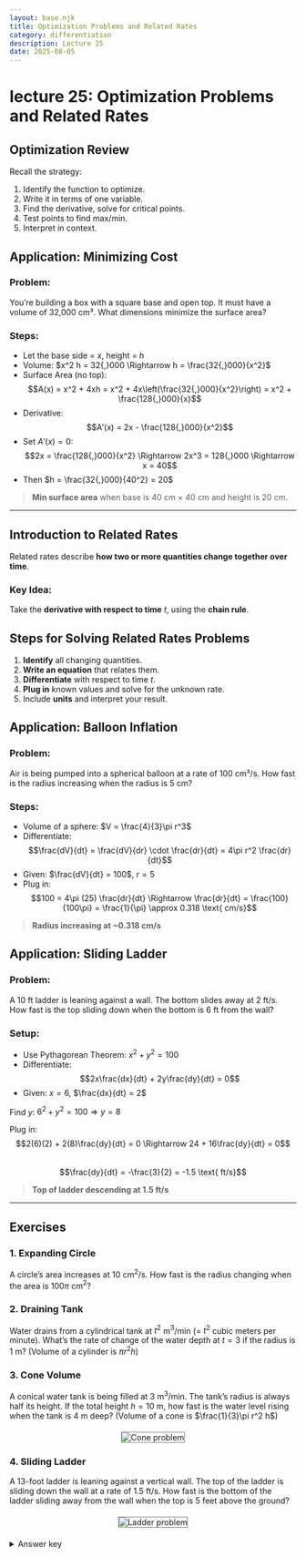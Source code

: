 ```yaml
---
layout: base.njk
title: Optimization Problems and Related Rates
category: differentiation
description: Lecture 25
date: 2025-08-05
---
```


# lecture 25: Optimization Problems and Related Rates

## Optimization Review

Recall the strategy:
1. Identify the function to optimize.
2. Write it in terms of one variable.
3. Find the derivative, solve for critical points.
4. Test points to find max/min.
5. Interpret in context.


## Application: Minimizing Cost

### Problem:
You’re building a box with a square base and open top. It must have a volume of 32,000 cm³. What dimensions minimize the surface area?

### Steps:

- Let the base side = $x$, height = $h$
- Volume: $x^2 h = 32{,}000 \Rightarrow h = \frac{32{,}000}{x^2}$
- Surface Area (no top):  
  $$A(x) = x^2 + 4xh = x^2 + 4x\left(\frac{32{,}000}{x^2}\right) = x^2 + \frac{128{,}000}{x}$$
- Derivative:
  $$A'(x) = 2x - \frac{128{,}000}{x^2}$$
- Set $A'(x) = 0$:
  $$2x = \frac{128{,}000}{x^2} \Rightarrow 2x^3 = 128{,}000 \Rightarrow x = 40$$
- Then $h = \frac{32{,}000}{40^2} = 20$

> **Min surface area** when base is 40 cm × 40 cm and height is 20 cm.

---

## Introduction to Related Rates

Related rates describe **how two or more quantities change together over time**.

### Key Idea:
Take the **derivative with respect to time** $t$, using the **chain rule**.


## Steps for Solving Related Rates Problems

1. **Identify** all changing quantities.
2. **Write an equation** that relates them.
3. **Differentiate** with respect to time $t$.
4. **Plug in** known values and solve for the unknown rate.
5. Include **units** and interpret your result.


## Application: Balloon Inflation

### Problem:
Air is being pumped into a spherical balloon at a rate of 100 cm³/s. How fast is the radius increasing when the radius is 5 cm?

### Steps:
- Volume of a sphere: $V = \frac{4}{3}\pi r^3$
- Differentiate:
  $$\frac{dV}{dt} = \frac{dV}{dr} \cdot \frac{dr}{dt} = 4\pi r^2 \frac{dr}{dt}$$
- Given: $\frac{dV}{dt} = 100$, $r = 5$
- Plug in:
  $$100 = 4\pi (25) \frac{dr}{dt} \Rightarrow \frac{dr}{dt} = \frac{100}{100\pi} = \frac{1}{\pi} \approx 0.318 \text{ cm/s}$$

> **Radius increasing at ~0.318 cm/s**



## Application: Sliding Ladder

### Problem:
A 10 ft ladder is leaning against a wall. The bottom slides away at 2 ft/s. How fast is the top sliding down when the bottom is 6 ft from the wall?

### Setup:
- Use Pythagorean Theorem: $x^2 + y^2 = 100$
- Differentiate:
  $$2x\frac{dx}{dt} + 2y\frac{dy}{dt} = 0$$
- Given: $x = 6$, $\frac{dx}{dt} = 2$

Find $y$: $6^2 + y^2 = 100 \Rightarrow y = 8$

Plug in:
$$2(6)(2) + 2(8)\frac{dy}{dt} = 0 \Rightarrow 24 + 16\frac{dy}{dt} = 0$$  
$$\frac{dy}{dt} = -\frac{3}{2} = -1.5 \text{ ft/s}$$

> **Top of ladder descending at 1.5 ft/s**

---

## Exercises


### 1. Expanding Circle
A circle’s area increases at 10 cm$^2$/s. How fast is the radius changing when the area is $100\pi$ cm$^2$?

### 2. Draining Tank
Water drains from a cylindrical tank at $t^2$ m$^3$/min (= $t^2$ cubic meters per minute). What’s the rate of change of the water depth at $t=3$ if the radius is 1 m? (Volume of a cylinder is $\pi r^2 h$)

### 3. Cone Volume
A conical water tank is being filled at 3 m$^3$/min. The tank’s radius is always half its height. If the total height $h=10$ m, how fast is the water level rising when the tank is 4 m deep? (Volume of a cone is $\frac{1}{3}\pi r^2 h$)

<div style="text-align: center; margin: 20px 0;">
    <img src="/images/25-cone.png" alt="Cone problem" style="max-width: 40%; height: auto; border: 1px solid gray;">
</div>

### 4. Sliding Ladder
A 13-foot ladder is leaning against a vertical wall. The top of the ladder is sliding down the wall at a rate of 1.5 ft/s. How fast is the bottom of the ladder sliding away from the wall when the top is 5 feet above the ground?

<div style="text-align: center; margin: 20px 0;">
    <img src="/images/25-ladder.png" alt="Ladder problem" style="max-width: 40%; height: auto; border: 1px solid gray;">
</div>

<details>
<summary>Answer key</summary>

1. $\frac{dA}{dt} = 10$ cm$^2$/s, $A=\pi r^2 \implies \frac{dA}{dt} = 2\pi r \frac{dr}{dt} \implies \frac{dr}{dt} = \frac{10}{2\pi \cdot 10} = \frac{1}{2\pi}$ when $A=100\pi$ cm$^2$ or $r=10$ cm.
2. $\frac{dV}{dt} = \pi r^2 \frac{dh}{dt} \implies \frac{dh}{dt} = \frac{t^2}{\pi} = \frac{9}{\pi}$ when $t=3$ and $r=1$ m.
3. $V = \frac{\pi}{3} \cdot 5^2 \cdot 10 - \frac{\pi}{3} r^2 (10 - h) = \frac{\pi}{3} \cdot 250 - \frac{\pi}{3} (\frac{10-h}{2})^2 (10 - h)$ and given $\frac{dV}{dt} = 3$ m$^3$/min $\implies \frac{dV}{dt} = 3 = - \frac{\pi}{3} \frac{d}{dt} [\frac{(10-h)^3}{4}] \implies -\frac{9 \times 4}{\pi} = \frac{d}{dt} [(10-h)^3] = 3(10-h)^2 \times (-1) \times \frac{dh}{dt} \implies \frac{dh}{dt} = \frac{12}{\pi (10-h)^2} = \frac{12}{\pi \times 36} = \frac{1}{3\pi}$ when $h=4$ m.
4. $x^2 + y^2 = 169 \implies 2x \frac{dx}{dt} + 2y \frac{dy}{dt} = 0 \implies \frac{dx}{dt} = - \frac{y}{x} \frac{dy}{dt} = - \frac{\sqrt{169-25}}{5} \times (-1.5) = \frac{12}{5} \times \frac{3}{2} = \frac{18}{5} = 3.6$ ft/s when $y=12$ ft.
</details>